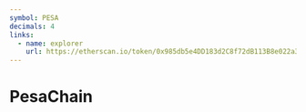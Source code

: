 ```yaml
---
symbol: PESA
decimals: 4
links:
  - name: explorer
    url: https://etherscan.io/token/0x985db5e4DD183d2C8f72dB113B8e022a3D059516
---
```


# PesaChain
